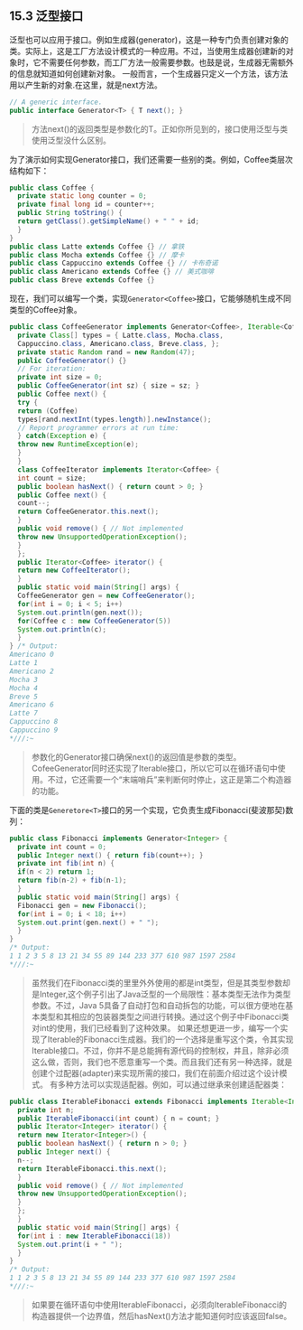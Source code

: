 ## 15.3 泛型接口
泛型也可以应用于接口。例如生成器(generator)，这是一种专门负责创建对象的类。实际上，这是工厂方法设计模式的一种应用。不过，当使用生成器创建新的对象时，它不需要任何参数，而工厂方法一般需要参数。也鼓是说，生成器无需额外的信息就知道如何创建新对象。
一般而言，一个生成器只定义一个方法，该方法用以产生新的对象.在这里，就是next方法。
```java
// A generic interface.
public interface Generator<T> { T next(); }
```
> 方法next()的返回类型是参数化的T。正如你所见到的，接口使用泛型与类使用泛型没什么区别。

为了演示如何实现Generator接口，我们还需要一些别的类。例如，Coffee类层次结构如下：
```java
public class Coffee {
  private static long counter = 0;
  private final long id = counter++;
  public String toString() {
  return getClass().getSimpleName() + " " + id;
  }
}
public class Latte extends Coffee {} // 拿铁
public class Mocha extends Coffee {} // 摩卡
public class Cappuccino extends Coffee {} // 卡布奇诺
public class Americano extends Coffee {} // 美式咖啡
public class Breve extends Coffee {}
```
现在，我们可以编写一个类，实现`Generator<Coffee>`接口，它能够随机生成不同类型的Coffee对象。
```java
public class CoffeeGenerator implements Generator<Coffee>, Iterable<Coffee> {
  private Class[] types = { Latte.class, Mocha.class,
  Cappuccino.class, Americano.class, Breve.class, };
  private static Random rand = new Random(47);
  public CoffeeGenerator() {}
  // For iteration:
  private int size = 0;
  public CoffeeGenerator(int sz) { size = sz; }
  public Coffee next() {
  try {
  return (Coffee)
  types[rand.nextInt(types.length)].newInstance();
  // Report programmer errors at run time:
  } catch(Exception e) {
  throw new RuntimeException(e);
  }
  }
  class CoffeeIterator implements Iterator<Coffee> {
  int count = size;
  public boolean hasNext() { return count > 0; }
  public Coffee next() {
  count--;
  return CoffeeGenerator.this.next();
  }
  public void remove() { // Not implemented
  throw new UnsupportedOperationException();
  }
  };
  public Iterator<Coffee> iterator() {
  return new CoffeeIterator();
  }
  public static void main(String[] args) {
  CoffeeGenerator gen = new CoffeeGenerator();
  for(int i = 0; i < 5; i++)
  System.out.println(gen.next());
  for(Coffee c : new CoffeeGenerator(5))
  System.out.println(c);
  }
} /* Output:
Americano 0
Latte 1
Americano 2
Mocha 3
Mocha 4
Breve 5
Americano 6
Latte 7
Cappuccino 8
Cappuccino 9
*///:~
```
> 参数化的Generator接口确保next()的返回值是参数的类型。CofeeGenerator同时还实现了Iterable接口，所以它可以在循环语句中使用。不过，它还需要一个“末端哨兵”来判断何时停止，这正是第二个构造器的功能。

下面的类是`Generetore<T>`接口的另一个实现，它负责生成Fibonacci(斐波那契)数列：
```java
public class Fibonacci implements Generator<Integer> {
  private int count = 0;
  public Integer next() { return fib(count++); }
  private int fib(int n) {
  if(n < 2) return 1;
  return fib(n-2) + fib(n-1);
  }
  public static void main(String[] args) {
  Fibonacci gen = new Fibonacci();
  for(int i = 0; i < 18; i++)
  System.out.print(gen.next() + " ");
  }
}
/* Output:
1 1 2 3 5 8 13 21 34 55 89 144 233 377 610 987 1597 2584
*///:~
```
> 虽然我们在Fibonacci类的里里外外使用的都是int类型，但是其类型参数却是Integer,这个例子引出了Java泛型的一个局限性：基本类型无法作为类型参数。不过，Java 5具备了自动打包和自动拆包的功能，可以很方便地在基本类型和其相应的包装器类型之间进行转换。通过这个例子中Fibonacci类对int的使用，我们已经看到了这种效果。
如果还想更进一步，编写一个实现了Iterable的Fibonacci生成器。我们的一个选择是重写这个类，令其实现Iterable接口。不过，你并不是总能拥有源代码的控制权，井且，除非必须这么做，否则，我们也不愿意重写一个类。而且我们还有另一种选择，就是创建个过配器(adapter)来实现所需的接口，我们在前面介绍过这个设计模式。
有多种方法可以实现适配器。例如，可以通过继承来创建适配器类：

```java
public class IterableFibonacci extends Fibonacci implements Iterable<Integer> {
  private int n;
  public IterableFibonacci(int count) { n = count; }
  public Iterator<Integer> iterator() {
  return new Iterator<Integer>() {
  public boolean hasNext() { return n > 0; }
  public Integer next() {
  n--;
  return IterableFibonacci.this.next();
  }
  public void remove() { // Not implemented
  throw new UnsupportedOperationException();
  }
  };
  }
  public static void main(String[] args) {
  for(int i : new IterableFibonacci(18))
  System.out.print(i + " ");
  }
}
/* Output:
1 1 2 3 5 8 13 21 34 55 89 144 233 377 610 987 1597 2584
*///:~
```
> 如果要在循环语句中使用IterableFibonacci，必须向IterableFibonacci的构造器提供一个边界值，然后hasNext()方法才能知道何时应该返回false。